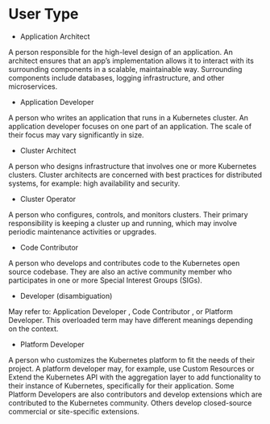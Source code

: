 # User Type

- Application Architect

A person responsible for the high-level design of an application. An architect
ensures that an app’s implementation allows it to interact with its surrounding
components in a scalable, maintainable way. Surrounding components include
databases, logging infrastructure, and other microservices.

- Application Developer

A person who writes an application that runs in a Kubernetes cluster. An
application developer focuses on one part of an application. The scale of their
focus may vary significantly in size.

- Cluster Architect

A person who designs infrastructure that involves one or more Kubernetes
clusters. Cluster architects are concerned with best practices for distributed
systems, for example: high availability and security.

- Cluster Operator

A person who configures, controls, and monitors clusters. Their primary
responsibility is keeping a cluster up and running, which may involve periodic
maintenance activities or upgrades.

- Code Contributor

A person who develops and contributes code to the Kubernetes open source
codebase. They are also an active community member who participates in one or
more Special Interest Groups (SIGs).

- Developer (disambiguation)

May refer to: Application Developer , Code Contributor , or Platform Developer.
This overloaded term may have different meanings depending on the context.

- Platform Developer

A person who customizes the Kubernetes platform to fit the needs of their
project. A platform developer may, for example, use Custom Resources or Extend
the Kubernetes API with the aggregation layer to add functionality to their
instance of Kubernetes, specifically for their application. Some Platform
Developers are also contributors and develop extensions which are contributed to
the Kubernetes community. Others develop closed-source commercial or
site-specific extensions.
